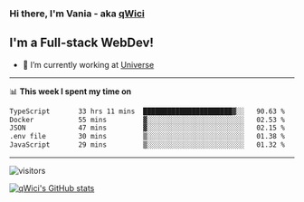 ### Hi there, I'm Vania - aka [qWici][website]

## I'm a Full-stack WebDev!
- 🔭 I’m currently working at [Universe][universe]

---

📊 **This week I spent my time on**
<!--START_SECTION:waka-->

```txt
TypeScript       33 hrs 11 mins  ██████████████████████▓░░   90.63 %
Docker           55 mins         ▓░░░░░░░░░░░░░░░░░░░░░░░░   02.53 %
JSON             47 mins         ▓░░░░░░░░░░░░░░░░░░░░░░░░   02.15 %
.env file        30 mins         ▒░░░░░░░░░░░░░░░░░░░░░░░░   01.38 %
JavaScript       29 mins         ▒░░░░░░░░░░░░░░░░░░░░░░░░   01.32 %
```

<!--END_SECTION:waka-->

---

![visitors](https://visitor-badge.glitch.me/badge?page_id=qWici)


[![qWici's GitHub stats](https://github-readme-stats.vercel.app/api?username=qWici)](https://github.com/qWici/github-readme-stats)

[website]: https://devkucher.com
[twitter]: https://twitter.com/KucherDev
[linkedin]: https://www.linkedin.com/in/ivankucher
[universe]: https://universeapps.limited
